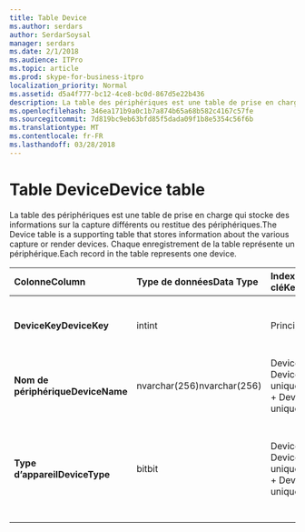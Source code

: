 ```yaml
---
title: Table Device
ms.author: serdars
author: SerdarSoysal
manager: serdars
ms.date: 2/1/2018
ms.audience: ITPro
ms.topic: article
ms.prod: skype-for-business-itpro
localization_priority: Normal
ms.assetid: d5a4f777-bc12-4ce8-bc0d-867d5e22b436
description: La table des périphériques est une table de prise en charge qui stocke des informations sur la capture différents ou restitue des périphériques. Chaque enregistrement de la table représente un périphérique.
ms.openlocfilehash: 346ea171b9a0c1b7a874b65a68b582c4167c57fe
ms.sourcegitcommit: 7d819bc9eb63bfd85f5dada09f1b8e5354c56f6b
ms.translationtype: MT
ms.contentlocale: fr-FR
ms.lasthandoff: 03/28/2018
---
```

# <a name="device-table"></a><span data-ttu-id="14bac-104">Table Device</span><span class="sxs-lookup"><span data-stu-id="14bac-104">Device table</span></span>
 
<span data-ttu-id="14bac-105">La table des périphériques est une table de prise en charge qui stocke des informations sur la capture différents ou restitue des périphériques.</span><span class="sxs-lookup"><span data-stu-id="14bac-105">The Device table is a supporting table that stores information about the various capture or render devices.</span></span> <span data-ttu-id="14bac-106">Chaque enregistrement de la table représente un périphérique.</span><span class="sxs-lookup"><span data-stu-id="14bac-106">Each record in the table represents one device.</span></span>
  
|<span data-ttu-id="14bac-107">**Colonne**</span><span class="sxs-lookup"><span data-stu-id="14bac-107">**Column**</span></span>|<span data-ttu-id="14bac-108">**Type de données**</span><span class="sxs-lookup"><span data-stu-id="14bac-108">**Data Type**</span></span>|<span data-ttu-id="14bac-109">**Index de la clé**</span><span class="sxs-lookup"><span data-stu-id="14bac-109">**Key/Index**</span></span>|<span data-ttu-id="14bac-110">**Détails**</span><span class="sxs-lookup"><span data-stu-id="14bac-110">**Details**</span></span>|
|:-----|:-----|:-----|:-----|
|<span data-ttu-id="14bac-111">**DeviceKey**</span><span class="sxs-lookup"><span data-stu-id="14bac-111">**DeviceKey**</span></span> <br/> |<span data-ttu-id="14bac-112">int</span><span class="sxs-lookup"><span data-stu-id="14bac-112">int</span></span>  <br/> |<span data-ttu-id="14bac-113">Principal</span><span class="sxs-lookup"><span data-stu-id="14bac-113">Primary</span></span>  <br/> |<span data-ttu-id="14bac-114">Numéro unique identifiant ce périphérique.</span><span class="sxs-lookup"><span data-stu-id="14bac-114">Unique number identifying this device.</span></span>  <br/> |
|<span data-ttu-id="14bac-115">**Nom de périphérique**</span><span class="sxs-lookup"><span data-stu-id="14bac-115">**DeviceName**</span></span> <br/> |<span data-ttu-id="14bac-116">nvarchar(256)</span><span class="sxs-lookup"><span data-stu-id="14bac-116">nvarchar(256)</span></span>  <br/> |<span data-ttu-id="14bac-117">DeviceName + DeviceType est unique</span><span class="sxs-lookup"><span data-stu-id="14bac-117">DeviceName + DeviceType is unique</span></span>  <br/> |<span data-ttu-id="14bac-118">Nom du périphérique.</span><span class="sxs-lookup"><span data-stu-id="14bac-118">Device name.</span></span>  <br/> |
|<span data-ttu-id="14bac-119">**Type d’appareil**</span><span class="sxs-lookup"><span data-stu-id="14bac-119">**DeviceType**</span></span> <br/> |<span data-ttu-id="14bac-120">bit</span><span class="sxs-lookup"><span data-stu-id="14bac-120">bit</span></span>  <br/> |<span data-ttu-id="14bac-121">DeviceName + DeviceType est unique</span><span class="sxs-lookup"><span data-stu-id="14bac-121">DeviceName + DeviceType is unique</span></span>  <br/> |<span data-ttu-id="14bac-122">Type de périphérique.</span><span class="sxs-lookup"><span data-stu-id="14bac-122">Device type.</span></span> <span data-ttu-id="14bac-123">1 est un périphérique de capture, 0 est un périphérique de rendu.</span><span class="sxs-lookup"><span data-stu-id="14bac-123">1 is a capture device, 0 is a render device.</span></span>  <br/> |
   

